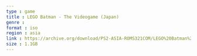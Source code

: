 ```yaml
---
type : game
title : LEGO Batman - The Videogame (Japan)
genre : 
format : iso
region : asia
link : https://archive.org/download/PS2-ASIA-ROMS321COM/LEGO%20Batman%20-%20The%20Videogame%20%28Japan%29.7z
size : 1.1GB
---
```

